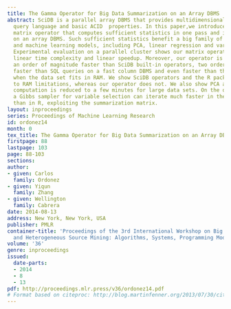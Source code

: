 ```yaml
---
title: The Gamma Operator for Big Data Summarization on an Array DBMS
abstract: SciDB is a parallel array DBMS that provides multidimensional arrays, a
  query language and basic ACID  properties. In this paper,we introduce a summarization
  matrix operator that computes sufficient statistics in one pass and in parallel
  on an array DBMS. Such sufficient statistics benefit a big family of statistical
  and machine learning models, including PCA, linear regression and variable selection.
  Experimental evaluation on a parallel cluster shows our matrix operator exhibits
  linear time complexity and linear speedup. Moreover, our operator is shown to be
  an order of magnitude faster than SciDB built-in operators, two orders of magnitude
  faster than SQL queries on a fast column DBMS and even faster than the R package
  when the data set fits in RAM. We show SciDB operators and the R package fail due
  to RAM limitations, whereas our operator does not. We also show PCA and linear regression
  computation is reduced to a few minutes for large data sets. On the other hand,
  a Gibbs sampler for variable selection can iterate much faster in the array DBMS
  than in R, exploiting the summarization matrix.
layout: inproceedings
series: Proceedings of Machine Learning Research
id: ordonez14
month: 0
tex_title: The Gamma Operator for Big Data Summarization on an Array DBMS
firstpage: 88
lastpage: 103
page: 88-103
sections: 
author:
- given: Carlos
  family: Ordonez
- given: Yiqun
  family: Zhang
- given: Wellington
  family: Cabrera
date: 2014-08-13
address: New York, New York, USA
publisher: PMLR
container-title: 'Proceedings of the 3rd International Workshop on Big Data, Streams
  and Heterogeneous Source Mining: Algorithms, Systems, Programming Models and Applications'
volume: '36'
genre: inproceedings
issued:
  date-parts:
  - 2014
  - 8
  - 13
pdf: http://proceedings.mlr.press/v36/ordonez14.pdf
# Format based on citeproc: http://blog.martinfenner.org/2013/07/30/citeproc-yaml-for-bibliographies/
---
```

